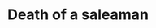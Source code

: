 ---
title: "Death of a saleaman"
drama-url: "https://en.wikipedia.org/wiki/Death_of_a_Salesman#Productions"
brief-introduction: "The play will show how a traveling salesman who is disappointed in life and has reached old age is on the road to death"
img-name: "Hilding-Gavle-as-Willy-Loman-in-Death-of-a-Salesman-391853168641"
image-url: https://upload.wikimedia.org/wikipedia/commons/b/be/Hilding-Gavle-as-Willy-Loman-in-Death-of-a-Salesman-391853168641.jpg
img-creator: "Unknown photographer"
licence: "Creative Commons Public Domain Mark 1.0 License"

original-work-name: 
original-work-type: 
original-work-year: 
original-work-url: 
writer: Arthur Miller

category: "play"
tags: "1940s, Tragedy, American Dream, Betrayal, Anatomy of truth"

synopsis: "Willie Loman, the protagonist of Death of a Salesman, is a salesman who gradually loses his career in real life. Willie's attitude of dedication and friendship was once known throughout New England, often driving for long periods of time to sell. Willie had worked hard for half his life and was due to retire and enjoy a life of material abundance, but after a series of mental symptoms, he lost his clients and jobs, and the lives of his two sons were not satisfactory. Willie's long-held expectations are not met, and he gradually becomes disappointed in life and eventually dies."
transition: "\"Death of a Salesman\" was first shown in the United States in 1949 and then in The United Kingdom, Germany, India and even China to great acclaim and various media adaptations, with some critics calling it one of the greatest plays of the 20th century."

performance-date: "February 10, 1949"
performance-country: "America"
performance-city: "New York"
performance-venue: "Morosco Theatre"
director: "Elia Kazan"
director-img-url: "https://upload.wikimedia.org/wikipedia/commons/f/fe/Elia_Kazan.JPG"
director-img-licence: "Creative Commons Public Domain Mark 1.0 License"

scriptwriter: "Jo Mielziner(Scenic Design)"

references: "wikipedia.org. 2021. Death of a saleaman - Wikipedia. [online] Available at: <https://en.wikipedia.org/wiki/Death_of_a_Salesman#Productions> [Accessed 13 December 2021]."

music1: Death of a Salesman Opening
music-url: https://www.youtube.com/watch?v=04CpTpMRmkE

music2: Death of a Salesman-music by ROK GOLOB
music2-url: https://www.youtube.com/watch?v=NUi4gPSSWzg

music3: Willy-Death of a Salesman(Ost)[1951]
music3-url: https://www.youtube.com/watch?v=tdJB5OFN3u8

layout: exhibit
---